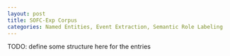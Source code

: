 ```yaml
---
layout: post
title: SOFC-Exp Corpus
categories: Named Entities, Event Extraction, Semantic Role Labeling
---
```


TODO: define some structure here for the entries

